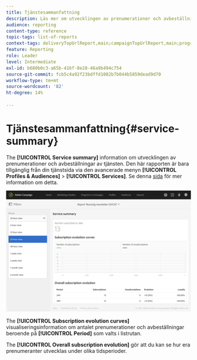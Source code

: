 ```yaml
---
title: Tjänstesammanfattning
description: Läs mer om utvecklingen av prenumerationer och avbeställningar i den färdiga rapporten.
audience: reporting
content-type: reference
topic-tags: list-of-reports
context-tags: deliveryTopUrlReport,main;campaignTopUrlReport,main;programTopUrlReport,main
feature: Reporting
role: Leader
level: Intermediate
exl-id: b680b0c3-a65b-416f-8e28-46a9b494c754
source-git-commit: fcb5c4a92f23bdffd1082b7b044b5859dead9d70
workflow-type: tm+mt
source-wordcount: '82'
ht-degree: 14%

---
```


# Tjänstesammanfattning{#service-summary}

The **[!UICONTROL Service summary]** information om utvecklingen av prenumerationer och avbeställningar av tjänsten.
Den här rapporten är bara tillgänglig från din tjänstsida via den avancerade menyn **[!UICONTROL Profiles & Audiences]** > **[!UICONTROL Services]**. Se denna [sida](../../audiences/using/monitoring-subscriptions.md#service-reports) för mer information om detta.

![](assets/service-summary.png)

The **[!UICONTROL Subscription evolution curves]** visualiseringsinformation om antalet prenumerationer och avbeställningar beroende på **[!UICONTROL Period]** som valts i listrutan.

The **[!UICONTROL Overall subscription evolution]** gör att du kan se hur era prenumeranter utvecklas under olika tidsperioder.

